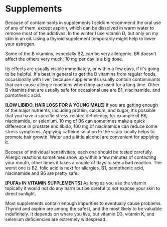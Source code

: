 # Supplements

Because of contaminants in supplements I seldom recommend the oral use of any of them, except aspirin, which can be dissolved in warm water to remove most of the additives. In the winter I use vitamin D, but only on my skin in an oil. Using a thyroid supplement temporarily might help to lower your estrogen.

Some of the B vitamins, especially B2, can be very allergenic. B6 doesn't affect the others very much; 10 mg per day is a big dose.

Its effects are usually visible immediately, or within a few days, if it's going to be helpful. It's best in general to get the B vitamins from regular foods, occasionally with liver, because supplements usually contain contaminants that can cause allergic reactions when they are used for a long time. Other B vitamins that are usually safe for occasional use are B1, niacinamide, and pantothenic acid.

**[LOW LIBIDO, HAIR LOSS FOR A YOUNG MALE]**
If you are getting enough of the major nutrients, including protein, calcium, and sugar, it's possible that you have a specific stress-related deficiency, for example of B6, niacinamide, or selenium. 10 mg of B6 can sometimes make a quick difference in prostate and libido, 100 mg of niacinamide can reduce some stress symptoms. Applying caffeine solution to the scalp locally helps to promote hair growth. Water and a little alcohol are convenient for applying it.

Because of individual sensitivities, each one should be tested carefully. Allergic reactions sometimes show up within a few minutes of contacting your mouth, other times it takes a couple of days to see a bad reaction. The worst one is B2, folic acid is next for allergies. B1, pantothenic acid, niacinamide and B6 are pretty safe.

**[PUFAs IN VITAMIN SUPPLEMENTS]**
As long as you use the vitamin topically it would not do any harm but be careful to not expose your skin to direct sunlight.

Most supplements contain enough impurities to eventually cause problems. Thyroid and aspirin are among the safest, and the most likely to be valuable indefinitely. It depends on where you live, but vitamin D3, vitamin K, and selenium deficiencies are extremely widespread.
